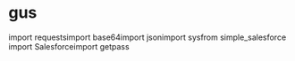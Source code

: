 # gus
import requestsimport base64import jsonimport sysfrom simple_salesforce import Salesforceimport getpass

 
